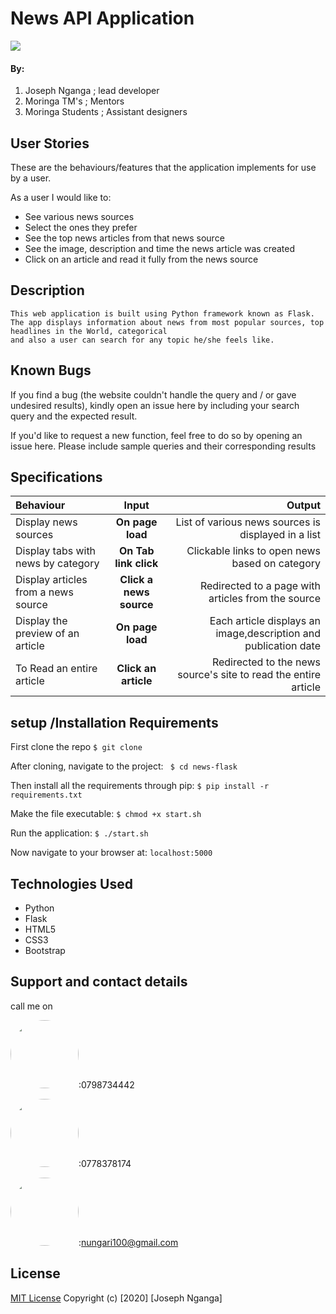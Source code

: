 # News API Application
 <img src="./u.png">

#### By:
1. Joseph Nganga ; lead developer
1. Moringa TM's ; Mentors
1. Moringa Students ; Assistant designers

## User Stories
These are the behaviours/features that the application implements for use by a user.

As a user I would like to:
* See various news sources
* Select the ones they prefer
* See the top news articles from that news source
* See the image, description and time the news article was created
* Click on an article and read it fully from the news source

## Description
    This web application is built using Python framework known as Flask. The app displays information about news from most popular sources, top headlines in the World, categorical
    and also a user can search for any topic he/she feels like.
## Known Bugs
If you find a bug (the website couldn't handle the query and / or gave undesired results), kindly open an issue here by including your search query and the expected result.

If you'd like to request a new function, feel free to do so by opening an issue here. Please include sample queries and their corresponding results
## Specifications
| Behaviour | Input | Output |
| :---------------- | :---------------: | ------------------: |
| Display news sources | **On page load** | List of various news sources is displayed in a list |
| Display tabs with news by category | **On Tab link click** | Clickable links to open news based on category |
| Display articles from a news source | **Click a news source** | Redirected to a page with articles from the source |
| Display the preview of an article | **On page load** | Each article displays an image,description and publication date |
| To Read an entire article  | **Click an article** | Redirected to the news source's site to read the entire article |
## setup /Installation Requirements
First clone the repo
   ```$ git clone  ```

After cloning, navigate to the project:
   `` $ cd news-flask``

Then install all the requirements through pip:
   ```$ pip install -r requirements.txt ```

Make the file executable:
   ```$ chmod +x start.sh```

Run the application:
   ```$ ./start.sh ```

Now navigate to your browser at: ```localhost:5000```


## Technologies Used
* Python
* Flask
* HTML5
* CSS3
* Bootstrap

## Support and contact details
call me on

<img src="https://bit.ly/2H4L6UZ" width="109" style="border-radius:50%;">:0798734442

<img src="https://bit.ly/383xk0Z" width="109" style="border-radius:50%;">:0778378174
 
 <img src="https://bit.ly/2Smueyp" width="109" style="border-radius:50%;">:nungari100@gmail.com

## License

[MIT License](LICENSE.md)
Copyright (c) [2020] [Joseph Nganga]
</a>
